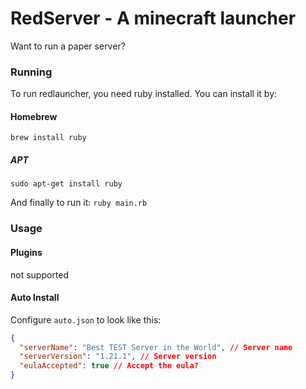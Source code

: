 # RedServer - A minecraft launcher
Want to run a paper server?

### Running
To run redlauncher, you need ruby installed. You can install it by:
#### Homebrew
`brew install ruby`

##### APT
`sudo apt-get install ruby`

And finally to run it:
`ruby main.rb`

### Usage

#### Plugins
not supported

#### Auto Install
Configure `auto.json` to look like this:
```json
{
  "serverName": "Best TEST Server in the World", // Server name
  "serverVersion": "1.21.1", // Server version
  "eulaAccepted": true // Accept the eula?
}
```
